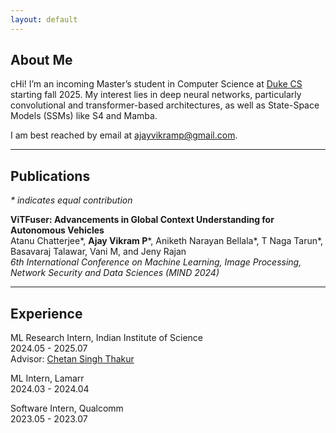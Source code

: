 ```yaml
---
layout: default
---
```


## About Me
cHi! I’m an incoming Master’s student in Computer Science at [Duke CS](https://cs.duke.edu/) starting fall 2025. My interest lies in deep neural networks, particularly convolutional and transformer-based architectures, as well as State-Space Models (SSMs) like S4 and Mamba.

I am best reached by email at [ajayvikramp@gmail.com](mailto:ajayvikramp@gmail.com).

------------

## Publications
*\* indicates equal contribution*

**ViTFuser: Advancements in Global Context Understanding for Autonomous Vehicles** \
Atanu Chatterjee\*, **Ajay Vikram P**\*, Aniketh Narayan Bellala\*, T Naga Tarun\*, Basavaraj Talawar, Vani M, and Jeny Rajan \
*6th International Conference on Machine Learning, Image Processing, Network Security and Data Sciences (MIND 2024)* 

------------


## Experience

ML Research Intern, Indian Institute of Science \
2024.05 - 2025.07 \
Advisor: [Chetan Singh Thakur](https://labs.dese.iisc.ac.in/neuronics/people/)

ML Intern, Lamarr\
2024.03 - 2024.04

Software Intern, Qualcomm\
2023.05 - 2023.07 
